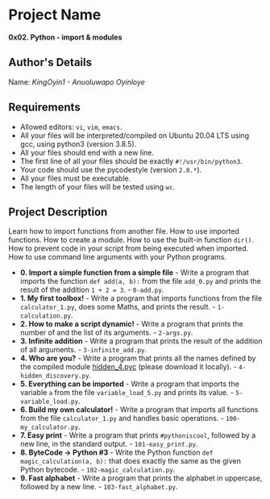 # Project Name
**0x02. Python - import & modules**

## Author's Details
Name: *KingOyin1 - Anuoluwapo Oyinloye*

##  Requirements

*   Allowed editors: `vi`, `vim`, `emacs`.
*   All your files will be interpreted/compiled on Ubuntu 20.04 LTS using gcc, using python3 (version 3.8.5).
*   All your files should end with a new line.
*   The first line of all your files should be exactly `#!/usr/bin/python3`.
*   Your code should use the pycodestyle (version `2.8.*`).
*   All your files must be executable.
*   The length of your files will be tested using `wc`.

## Project Description
Learn how to import functions from another file.
How to use imported functions.
How to create a module.
How to use the built-in function `dir()`.
How to prevent code in your script from being executed when imported.
How to use command line arguments with your Python programs.

* **0. Import a simple function from a simple file** - Write a program that imports the function `def add(a, b):` from the file `add_0.py` and prints the result of the addition `1 + 2 = 3`. - `0-add.py`.
* **1. My first toolbox!** - Write a program that imports functions from the file `calculator_1.py`, does some Maths, and prints the result. - `1-calculation.py`.
* **2. How to make a script dynamic!** - Write a program that prints the number of and the list of its arguments. - `2-args.py`.
* **3. Infinite addition** - Write a program that prints the result of the addition of all arguments. - `3-infinite_add.py`.
* **4. Who are you?** - Write a program that prints all the names defined by the compiled module [hidden_4.pyc](https://github.com/holbertonschool/0x02.py/raw/master/hidden_4.pyc) (please download it locally). - `4-hidden_discovery.py`.
* **5. Everything can be imported** - Write a program that imports the variable `a` from the file `variable_load_5.py` and prints its value. - `5-variable_load.py`.
* **6. Build my own calculator!** - Write a program that imports all functions from the file `calculator_1.py` and handles basic operations. - `100-my_calculator.py`.
* **7. Easy print** - Write a program that prints `#pythoniscool`, followed by a new line, in the standard output. - `101-easy_print.py`.
* **8. ByteCode -> Python #3** - Write the Python function `def magic_calculation(a, b):` that does exactly the same as the given Python bytecode. - `102-magic_calculation.py`.
* **9. Fast alphabet** - Write a program that prints the alphabet in uppercase, followed by a new line. - `103-fast_alphabet.py`.
